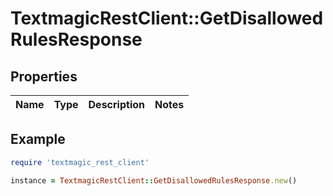 # TextmagicRestClient::GetDisallowedRulesResponse

## Properties

| Name | Type | Description | Notes |
| ---- | ---- | ----------- | ----- |

## Example

```ruby
require 'textmagic_rest_client'

instance = TextmagicRestClient::GetDisallowedRulesResponse.new()
```

